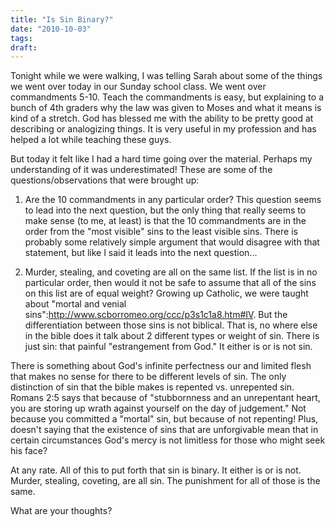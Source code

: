 ```yaml
---
title: "Is Sin Binary?"
date: "2010-10-03"
tags:
draft:
---
```


Tonight while we were walking, I was telling Sarah about some of the things we went over today in our Sunday school class.  We went over commandments 5-10. Teach the commandments is easy, but explaining to a bunch of 4th graders why the law was given to Moses and what it means is kind of a stretch.  God has blessed me with the ability to be pretty good at describing or analogizing things.  It is very useful in my profession and has helped a lot while teaching these guys.

But today it felt like I had a hard time going over the material.  Perhaps my understanding of it was underestimated!  These are some of the questions/observations that were brought up:

1.  Are the 10 commandments in any particular order?  This question seems to lead into the next question, but the only thing that really seems to make sense (to me, at least) is that the 10 commandments are in the order from the "most visible" sins to the least visible sins.  There is probably some relatively simple argument that would disagree with that statement, but like I said it leads into the next question...

2. Murder, stealing, and coveting are all on the same list.  If the list is in no particular order, then would it not be safe to assume that all of the sins on this list are of equal weight?  Growing up Catholic, we were taught about "mortal and
venial sins":http://www.scborromeo.org/ccc/p3s1c1a8.htm#IV.  But the differentiation between those sins is not biblical.  That is, no where else in the bible does it talk about 2 different types or weight of sin.  There is just sin: that painful "estrangement from God."  It either is or is not sin.

There is something about God's infinite perfectness our and limited flesh that makes no sense for there to be different levels of sin.  The only distinction of sin that the bible makes is repented vs. unrepented sin.  Romans 2:5 says that because of  "stubbornness and an unrepentant heart, you are storing up wrath against yourself on the day of judgement."  Not because you committed a "mortal" sin, but because of not repenting!  Plus, doesn't saying that the existence of sins that are unforgivable mean that in certain circumstances God's mercy is not limitless for those who might seek his face?

At any rate.  All of this to put forth that sin is binary.  It either is or is not.  Murder, stealing, coveting, are all sin.  The punishment for all of those is the same.

What are your thoughts?
